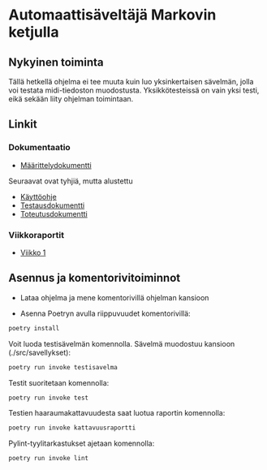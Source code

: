 # Automaattisäveltäjä Markovin ketjulla

## Nykyinen toiminta

Tällä hetkellä ohjelma ei tee muuta kuin luo yksinkertaisen sävelmän, jolla voi testata midi-tiedoston muodostusta. Yksikkötesteissä on vain yksi testi, eikä sekään liity ohjelman toimintaan.

## Linkit

### Dokumentaatio

- [Määrittelydokumentti](https://github.com/Aikamoine/markovin-ketju-saveltaja/blob/master/dokumentaatio/määrittelydokumentti.md)

Seuraavat ovat tyhjiä, mutta alustettu
- [Käyttöohje](https://github.com/Aikamoine/markovin-ketju-saveltaja/blob/master/dokumentaatio/kayttohje.md)
- [Testausdokumentti](https://github.com/Aikamoine/markovin-ketju-saveltaja/blob/master/dokumentaatio/testausdokumentti.md)
- [Toteutusdokumentti](https://github.com/Aikamoine/markovin-ketju-saveltaja/blob/master/dokumentaatio/toteutusdokumentti.md)

### Viikkoraportit

- [Viikko 1](https://github.com/Aikamoine/markovin-ketju-saveltaja/blob/master/dokumentaatio/viikkoraportit/viikko1.md)

## Asennus ja komentorivitoiminnot

- Lataa ohjelma ja mene komentorivillä ohjelman kansioon

- Asenna Poetryn avulla riippuvuudet komentorivillä:
```bash
poetry install
```

Voit luoda testisävelmän komennolla. Sävelmä muodostuu kansioon (./src/savellykset):
```bash
poetry run invoke testisavelma
```

Testit suoritetaan komennolla:

```bash
poetry run invoke test
```

Testien haaraumakattavuudesta saat luotua raportin komennolla:

```bash
poetry run invoke kattavuusraportti
```

Pylint-tyylitarkastukset ajetaan komennolla:

```bash
poetry run invoke lint

